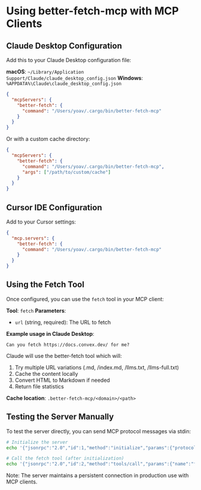 # Using better-fetch-mcp with MCP Clients

## Claude Desktop Configuration

Add this to your Claude Desktop configuration file:

**macOS**: `~/Library/Application Support/Claude/claude_desktop_config.json`
**Windows**: `%APPDATA%\Claude\claude_desktop_config.json`

```json
{
  "mcpServers": {
    "better-fetch": {
      "command": "/Users/yoav/.cargo/bin/better-fetch-mcp"
    }
  }
}
```

Or with a custom cache directory:

```json
{
  "mcpServers": {
    "better-fetch": {
      "command": "/Users/yoav/.cargo/bin/better-fetch-mcp",
      "args": ["/path/to/custom/cache"]
    }
  }
}
```

## Cursor IDE Configuration

Add to your Cursor settings:

```json
{
  "mcp.servers": {
    "better-fetch": {
      "command": "/Users/yoav/.cargo/bin/better-fetch-mcp"
    }
  }
}
```

## Using the Fetch Tool

Once configured, you can use the `fetch` tool in your MCP client:

**Tool**: `fetch`
**Parameters**:
- `url` (string, required): The URL to fetch

**Example usage in Claude Desktop**:
```
Can you fetch https://docs.convex.dev/ for me?
```

Claude will use the better-fetch tool which will:
1. Try multiple URL variations (.md, /index.md, /llms.txt, /llms-full.txt)
2. Cache the content locally
3. Convert HTML to Markdown if needed
4. Return file statistics

**Cache location**: `.better-fetch-mcp/<domain>/<path>`

## Testing the Server Manually

To test the server directly, you can send MCP protocol messages via stdin:

```bash
# Initialize the server
echo '{"jsonrpc":"2.0","id":1,"method":"initialize","params":{"protocolVersion":"2024-11-05","capabilities":{},"clientInfo":{"name":"test","version":"1.0.0"}}}' | better-fetch-mcp

# Call the fetch tool (after initialization)
echo '{"jsonrpc":"2.0","id":2,"method":"tools/call","params":{"name":"fetch","arguments":{"url":"https://example.com"}}}' | better-fetch-mcp
```

Note: The server maintains a persistent connection in production use with MCP clients.
